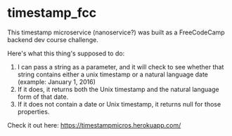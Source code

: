 # timestamp_fcc
This timestamp microservice (nanoservice?) was built as a FreeCodeCamp backend dev course challenge.

Here's what this thing's supposed to do:

1. I can pass a string as a parameter, and it will check to see whether that string contains either a unix timestamp or a natural language date (example: January 1, 2016)
2. If it does, it returns both the Unix timestamp and the natural language form of that date.
3. If it does not contain a date or Unix timestamp, it returns null for those properties.

Check it out here: https://timestampmicros.herokuapp.com/


